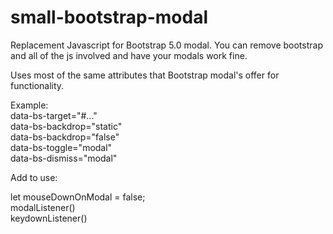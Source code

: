 # small-bootstrap-modal

Replacement Javascript for Bootstrap 5.0 modal.  You can remove bootstrap and all of the js involved and have your modals work fine.

Uses most of the same attributes that Bootstrap modal's offer for functionality.  

Example:<br>
data-bs-target="#..."<br>
data-bs-backdrop="static"<br>
data-bs-backdrop="false"<br>
data-bs-toggle="modal"<br>
data-bs-dismiss="modal"<br>

Add to use:

let mouseDownOnModal = false;<br>
modalListener()<br>
keydownListener()<br>
